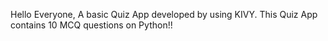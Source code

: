 Hello Everyone,
A basic Quiz App developed by using KIVY. 
This Quiz App contains 10 MCQ questions on Python!!
